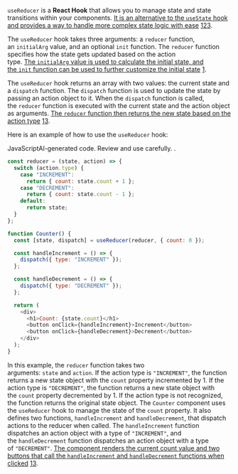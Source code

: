 `useReducer` is a **React Hook** that allows you to manage state and state transitions within your components. [It is an alternative to the `useState` hook and provides a way to handle more complex state logic with ease](https://react.dev/reference/react/useReducer) [1](https://react.dev/reference/react/useReducer)[2](https://www.bugpilot.io/guides/en/a-guide-to-the-react-usereducer-hook-f8fb)[3](https://blog.logrocket.com/react-usereducer-hook-ultimate-guide/).

The `useReducer` hook takes three arguments: a `reducer` function, an `initialArg` value, and an optional `init` function. The `reducer` function specifies how the state gets updated based on the action type. [The `initialArg` value is used to calculate the initial state, and the `init` function can be used to further customize the initial state](https://react.dev/reference/react/useReducer) [1](https://react.dev/reference/react/useReducer).

The `useReducer` hook returns an array with two values: the current state and a `dispatch` function. The `dispatch` function is used to update the state by passing an action object to it. When the `dispatch` function is called, the `reducer` function is executed with the current state and the action object as arguments. [The `reducer` function then returns the new state based on the action type](https://react.dev/reference/react/useReducer) [1](https://react.dev/reference/react/useReducer)[3](https://blog.logrocket.com/react-usereducer-hook-ultimate-guide/).

Here is an example of how to use the `useReducer` hook:

JavaScriptAI-generated code. Review and use carefully. .

```javascript
const reducer = (state, action) => {
  switch (action.type) {
    case "INCREMENT":
      return { count: state.count + 1 };
    case "DECREMENT":
      return { count: state.count - 1 };
    default:
      return state;
  }
};

function Counter() {
  const [state, dispatch] = useReducer(reducer, { count: 0 });

  const handleIncrement = () => {
    dispatch({ type: "INCREMENT" });
  };

  const handleDecrement = () => {
    dispatch({ type: "DECREMENT" });
  };

  return (
    <div>
      <h1>Count: {state.count}</h1>
      <button onClick={handleIncrement}>Increment</button>
      <button onClick={handleDecrement}>Decrement</button>
    </div>
  );
}
```

In this example, the `reducer` function takes two arguments: `state` and `action`. If the action type is `"INCREMENT"`, the function returns a new state object with the `count` property incremented by 1. If the action type is `"DECREMENT"`, the function returns a new state object with the `count` property decremented by 1. If the action type is not recognized, the function returns the original state object. The `Counter` component uses the `useReducer` hook to manage the state of the `count` property. It also defines two functions, `handleIncrement` and `handleDecrement`, that dispatch actions to the reducer when called. The `handleIncrement` function dispatches an action object with a type of `"INCREMENT"`, and the `handleDecrement` function dispatches an action object with a type of `"DECREMENT"`. [The component renders the current count value and two buttons that call the `handleIncrement` and `handleDecrement` functions when clicked](https://react.dev/reference/react/useReducer) [1](https://react.dev/reference/react/useReducer)[3](https://blog.logrocket.com/react-usereducer-hook-ultimate-guide/).